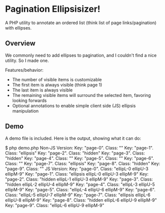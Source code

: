 Pagination Ellipsisizer!
========================

A PHP utility to annotate an ordered list (think list of page links/pagination) with ellipses.

Overview
----

We commonly need to add ellipses to pagination, and I couldn't find a nice utility. So I made one.

Features/behavior:
   * The number of visible items is customizable
   * The first item is always visible (think page 1)
   * The last item is always visible
   * The remaining visible items will surround the selected item, favoring looking forwards
   * Optional annotations to enable simple client side (JS) ellipsis manipulation

Demo
----

A demo file is included. Here is the output, showing what it can do:

$ php demo.php
Non-JS Version: 
Key: "page-0". Class: ""
Key: "page-1". Class: "ellipsis"
Key: "page-2". Class: "hidden"
Key: "page-3". Class: "hidden"
Key: "page-4". Class: ""
Key: "page-5". Class: ""
Key: "page-6". Class: ""
Key: "page-7". Class: "ellipsis"
Key: "page-8". Class: "hidden"
Key: "page-9". Class: ""
JS Version: 
Key: "page-0". Class: "ellipL-0 ellipU-3 ellipM-9"
Key: "page-1". Class: "ellipsis ellipL-0 ellipU-3 ellipM-9"
Key: "page-2". Class: "hidden ellipL-1 ellipU-3 ellipM-9"
Key: "page-3". Class: "hidden ellipL-2 ellipU-4 ellipM-9"
Key: "page-4". Class: "ellipL-3 ellipU-5 ellipM-9"
Key: "page-5". Class: "ellipL-4 ellipU-6 ellipM-9"
Key: "page-6". Class: "ellipL-5 ellipU-7 ellipM-9"
Key: "page-7". Class: "ellipsis ellipL-6 ellipU-8 ellipM-9"
Key: "page-8". Class: "hidden ellipL-6 ellipU-9 ellipM-9"
Key: "page-9". Class: "ellipL-6 ellipU-9 ellipM-9"